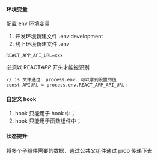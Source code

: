 #### 环境变量

配置 env 环境变量

1. 开发环境新建文件 .env.development
2. 线上环境新建文件 .env

```
REACT_APP_API_URL=xxx
```

必须以 REACT*APP* 开头才能被识别

```jvascript
// js 文件通过  process.env. 可以拿到设置的值
const APIURL = process.env.REACT_APP_API_URL;
```

#### 自定义 hook

1. hook 只能用于 hook 中；
2. hook 只能用于函数组件中；

#### 状态提升

将多个子组件需要的数据，通过公共父组件通过 prop 传递下去
